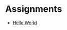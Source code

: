 # Assignments

- [Hello World](/handbook/curriculum/fundamentals/lessons/intro-to-html/assignments/hello-world)
